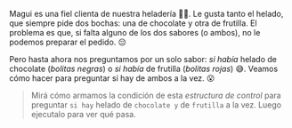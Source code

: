 <gs-attire
  attire-url="https://raw.githubusercontent.com/MumukiProject/mumuki-guia-gobstones-alternativa-kids/master/assets/attires/config.json">
</gs-attire>
<gs-toolbox toolbox-url="https://raw.githubusercontent.com/MumukiProject/mumuki-guia-gobstones-muchos-sabores-combinados-kids/master/assets/toolbox.xml">
</gs-toolbox>

Magui es una fiel clienta de nuestra heladería :girl::shaved_ice:. Le gusta tanto el helado, que siempre pide dos bochas: una de chocolate y otra de frutilla. El problema es que, si falta alguno de los dos sabores (o ambos), no le podemos preparar el pedido. :pensive:

Pero hasta ahora nos preguntamos por un solo sabor: _si había_ helado de chocolate (_bolitas negras_) o _si había_ de frutilla (_bolitas rojas_) :sweat_smile:. Veamos cómo hacer para preguntar si hay de ambos a la vez. :open_mouth:

> Mirá cómo armamos la condición de esta _estructura de control_ para preguntar `si hay` helado de `chocolate y` de `frutilla` a la vez. Luego ejecutalo para ver qué pasa. 
